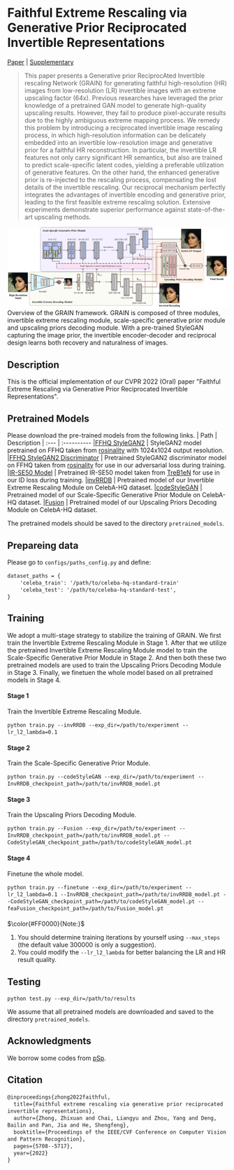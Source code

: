 # Faithful Extreme Rescaling via Generative Prior Reciprocated Invertible Representations

[Paper](https://openaccess.thecvf.com/content/CVPR2022/papers/Zhong_Faithful_Extreme_Rescaling_via_Generative_Prior_Reciprocated_Invertible_Representations_CVPR_2022_paper.pdf) | [Supplementary](https://openaccess.thecvf.com/content/CVPR2022/supplemental/Zhong_Faithful_Extreme_Rescaling_CVPR_2022_supplemental.pdf)

>This paper presents a Generative prior ReciprocAted Invertible rescaling Network (GRAIN) for generating faithful high-resolution (HR) images from low-resolution (LR) invertible images with an extreme upscaling factor (64x). Previous researches have leveraged the prior knowledge of a pretrained GAN model to generate high-quality upscaling results. However, they fail to produce pixel-accurate results due to the highly ambiguous extreme mapping process. We remedy this problem by introducing a reciprocated invertible image rescaling process, in which high-resolution information can be delicately embedded into an invertible low-resolution image and generative prior for a faithful HR reconstruction. In particular, the invertible LR features not only carry significant HR semantics, but also are trained to predict scale-specific latent codes, yielding a preferable utilization of generative features. On the other hand, the enhanced generative prior is re-injected to the rescaling process, compensating the lost details of the invertible rescaling. Our reciprocal mechanism perfectly integrates the advantages of invertible encoding and generative prior, leading to the first feasible extreme rescaling solution. Extensive experiments demonstrate superior performance against state-of-the-art upscaling methods.

<img src="framework.jpg" width="1000px"/>
<br>
Overview of the GRAIN framework. GRAIN is composed of three modules, invertible extreme rescaling module, scale-specific generative prior module and upscaling priors decoding module. With a pre-trained StyleGAN capturing the image prior, the invertible encoder-decoder and reciprocal design learns both recovery and naturalness of images.


## Description
This is the official implementation of our CVPR 2022 (Oral) paper "Faithful Extreme Rescaling via Generative Prior Reciprocated Invertible Representations".

## Pretrained Models
Please download the pre-trained models from the following links.
| Path | Description
| :--- | :----------
|[FFHQ StyleGAN2](https://drive.google.com/file/d/1pNNcznoqPYmndMpkkqgWde3D08Ea8Z-V/view?usp=sharing) | StyleGAN2 model pretrained on FFHQ taken from [rosinality](https://github.com/rosinality/stylegan2-pytorch) with 1024x1024 output resolution.
|[FFHQ StyleGAN2 Discriminator](https://drive.google.com/file/d/16tgrQol12gxoDi48cRB1Snz-ka4fx2qr/view?usp=sharing) | Pretrained StyleGAN2 discriminator model on FFHQ taken from [rosinality](https://github.com/rosinality/stylegan2-pytorch) for use in our adversarial loss during training.
|[IR-SE50 Model](https://drive.google.com/file/d/13Z-dRr74z_9haqZy9N7bRSeJF6StC-r_/view?usp=sharing) | Pretrained IR-SE50 model taken from [TreB1eN](https://github.com/TreB1eN/InsightFace_Pytorch) for use in our ID loss during training.
|[invRRDB](https://drive.google.com/file/d/187JyB4KowYPUTYZHkcB6mhux4Jejm72-/view?usp=sharing) | Pretrained model of our Invertible Extreme Rescaling Module on CelebA-HQ dataset.
|[codeStyleGAN](https://drive.google.com/file/d/1filbDDAB-h0bGZL2EOnq_930_ukYzVkC/view?usp=sharing) | Pretrained model of our Scale-Specific Generative Prior Module on CelebA-HQ dataset.
|[Fusion](https://drive.google.com/file/d/1wawGRWW8O3XA04qauJPLopa2uVoEFdqR/view?usp=sharing) | Pretrained model of our Upscaling Priors Decoding Module on CelebA-HQ dataset.

The pretrained models should be saved to the directory `pretrained_models`.

## Prepareing data
Please go to `configs/paths_config.py` and define:
``` 
dataset_paths = {
    'celeba_train': '/path/to/celeba-hq-standard-train'
    'celeba_test': '/path/to/celeba-hq-standard-test',
}
```

## Training
We adopt a multi-stage strategy to stabilize the training of GRAIN. We first train the Invertible Extreme Rescaling Module in Stage 1. After that we utilize the pretrained Invertible Extreme Rescaling Module model to train the Scale-Specific Generative Prior Module in Stage 2. And then both these two pretrained models are used to train the Upscaling Priors Decoding Module in Stage 3. Finally, we finetuen the whole model based on all pretrained models in Stage 4.

#### Stage 1
Train the Invertible Extreme Rescaling Module.
```
python train.py --invRRDB --exp_dir=/path/to/experiment --lr_l2_lambda=0.1 
```

#### Stage 2
Train the Scale-Specific Generative Prior Module.
```
python train.py --codeStyleGAN --exp_dir=/path/to/experiment --InvRRDB_checkpoint_path=/path/to/invRRDB_model.pt  
```

#### Stage 3
Train the Upscaling Priors Decoding Module.
```
python train.py --Fusion --exp_dir=/path/to/experiment --InvRRDB_checkpoint_path=/path/to/invRRDB_model.pt --CodeStyleGAN_checkpoint_path=/path/to/codeStyleGAN_model.pt
```

#### Stage 4
Finetune the whole model.
```
python train.py --finetune --exp_dir=/path/to/experiment --lr_l2_lambda=0.1 --InvRRDB_checkpoint_path=/path/to/invRRDB_model.pt --CodeStyleGAN_checkpoint_path=/path/to/codeStyleGAN_model.pt --feaFusion_checkpoint_path=/path/to/Fusion_model.pt
```

####

$\color{#FF0000}{Note:}$ 
1. You should determine training iterations by yourself using `--max_steps` (the default value 300000 is only a suggestion).
2. You could modify the `--lr_l2_lambda` for better balancing the LR and HR result quality.

## Testing
```
python test.py --exp_dir=/path/to/results
```
We assume that all pretrained models are downloaded and saved to the directory `pretrained_models`.

## Acknowledgments
We borrow some codes from [pSp](https://github.com/eladrich/pixel2style2pixel).

## Citation
```
@inproceedings{zhong2022faithful,
  title={Faithful extreme rescaling via generative prior reciprocated invertible representations},
  author={Zhong, Zhixuan and Chai, Liangyu and Zhou, Yang and Deng, Bailin and Pan, Jia and He, Shengfeng},
  booktitle={Proceedings of the IEEE/CVF Conference on Computer Vision and Pattern Recognition},
  pages={5708--5717},
  year={2022}
}
```
